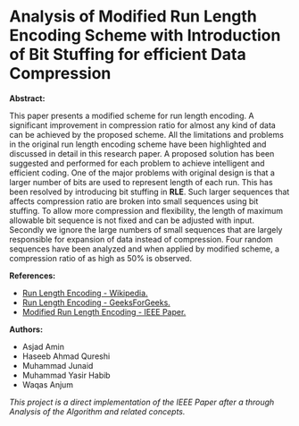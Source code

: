 # Analysis of Modified Run Length Encoding Scheme with Introduction of Bit Stuffing for efficient Data Compression

**Abstract:**

This paper presents a modified scheme for run length encoding. A significant improvement in compression ratio for almost any kind of data can be achieved by the proposed  scheme. All the limitations and problems in the original run length encoding scheme have been highlighted and discussed in detail in this research paper. A proposed solution has been suggested and performed for each problem to achieve intelligent  and  efficient  coding. One of the  major  problems with original design is that a larger number of bits are used to represent length of each run. This has been resolved by introducing bit stuffing in **RLE**. Such larger sequences that affects compression ratio are broken into small sequences using bit stuffing. To allow more compression and flexibility, the length of maximum allowable bit sequence is not fixed and can be adjusted with input. Secondly we ignore the large numbers of small sequences that are largely responsible for expansion of data instead of compression. Four random sequences have been analyzed and when applied by modified scheme, a compression ratio of as high as 50% is observed. 

**References:**

  * [Run Length Encoding - Wikipedia.](http://en.wikipedia.org/wiki/Run-length_encoding)
  * [Run Length Encoding - GeeksForGeeks.](http://www.geeksforgeeks.org/run-length-encoding/)
  * [Modified Run Length Encoding - IEEE Paper.](http://ieeexplore.ieee.org/stamp/stamp.jsp?arnumber=6148417)

**Authors:**

  * Asjad Amin
  * Haseeb Ahmad Qureshi
  * Muhammad Junaid
  * Muhammad Yasir Habib
  * Waqas Anjum
  
*This project is a direct implementation of the IEEE Paper after a through Analysis of the Algorithm and related concepts.*
